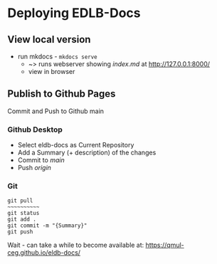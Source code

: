 # Deploying EDLB-Docs
## View local version
- run mkdocs - `mkdocs serve`
	- ~> runs webserver showing *index.md* at http://127.0.0.1:8000/
	- view in browser
## Publish to Github Pages
Commit and Push to Github main
### Github Desktop
- Select eldb-docs as Current Repository
- Add a Summary (+ description) of the changes
- Commit to *main*
- Push *origin*
### Git
```
git pull
~~~~~~~~~~ 
git status
git add .
git commit -m "{Summary}"
git push
```
Wait - can take a while to become available
at: https://qmul-ceg.github.io/eldb-docs/